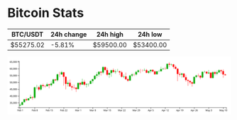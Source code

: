 # Bitcoin Stats

BTC/USDT|24h change|24h high|24h low|
|---|---|---|---|
|$55275.02|-5.81%|$59500.00|$53400.00|

<img src="./chart.svg">
